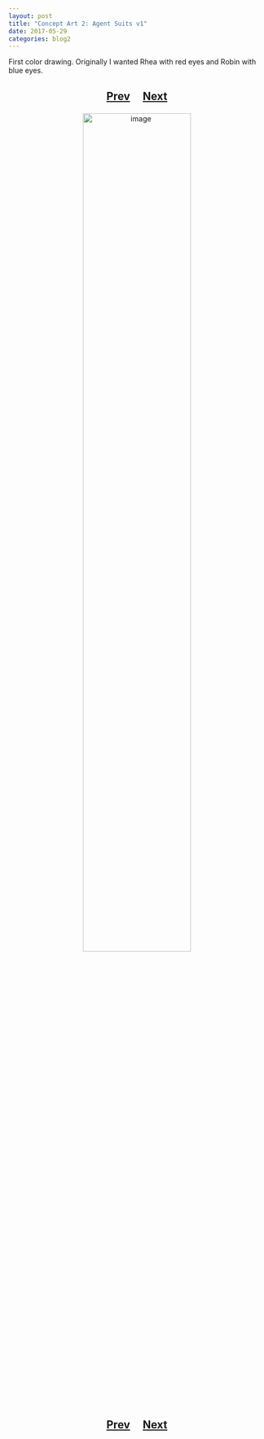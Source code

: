 ```yaml
---
layout: post
title: "Concept Art 2: Agent Suits v1"
date: 2017-05-29
categories: blog2
---
```


First color drawing. Originally I wanted Rhea with red eyes and Robin with blue eyes.

<h2>
  <p style="text-align:center;">
    <a href="/wingsofthechorus/archive/2017/05/27/conceptart1">Prev</a>
    &nbsp;&nbsp;&nbsp;
    <a href="/wingsofthechorus/archive/2017/06/21/conceptart3">Next</a>
  </p>
</h2>

<p style="text-align:center;">
  <img src="/wingsofthechorus/images/conceptart/ca2.png" width="65%" alt="image"/>
</p>

<h2>
  <p style="text-align:center;">
    <a href="/wingsofthechorus/archive/2017/05/27/conceptart1">Prev</a>
    &nbsp;&nbsp;&nbsp;
    <a href="/wingsofthechorus/archive/2017/06/21/conceptart3">Next</a>
  </p>
</h2>

